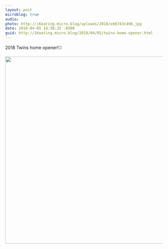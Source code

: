```yaml
---
layout: post
microblog: true
audio: 
photo: http://iKeating.micro.blog/uploads/2018/eb6743c498.jpg
date: 2018-04-05 14:38:32 -0500
guid: http://iKeating.micro.blog/2018/04/05/twins-home-opener.html
---
```

2018 Twins home opener!⚾

<img src="http://iKeating.micro.blog/uploads/2018/eb6743c498.jpg" width="600" height="599" />

